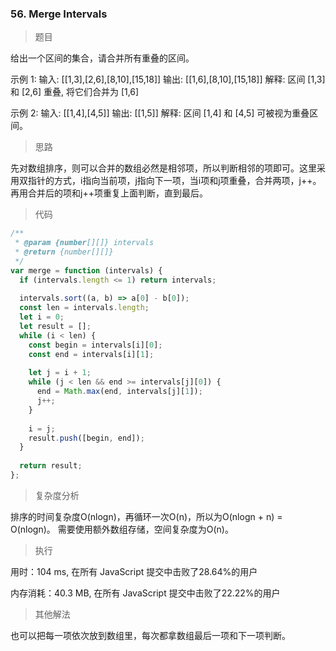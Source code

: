 ### 56. Merge Intervals

> 题目

给出一个区间的集合，请合并所有重叠的区间。

示例 1:
输入: [[1,3],[2,6],[8,10],[15,18]]
输出: [[1,6],[8,10],[15,18]]
解释: 区间 [1,3] 和 [2,6] 重叠, 将它们合并为 [1,6]

示例 2:
输入: [[1,4],[4,5]]
输出: [[1,5]]
解释: 区间 [1,4] 和 [4,5] 可被视为重叠区间。


> 思路

先对数组排序，则可以合并的数组必然是相邻项，所以判断相邻的项即可。这里采用双指针的方式，i指向当前项，j指向下一项，当i项和j项重叠，合并两项，j++。再用合并后的项和j++项重复上面判断，直到最后。

> 代码

```js
/**
 * @param {number[][]} intervals
 * @return {number[][]}
 */
var merge = function (intervals) {
  if (intervals.length <= 1) return intervals;
​
  intervals.sort((a, b) => a[0] - b[0]);
  const len = intervals.length;
  let i = 0;
  let result = [];
  while (i < len) {
    const begin = intervals[i][0];
    const end = intervals[i][1];
​
    let j = i + 1;
    while (j < len && end >= intervals[j][0]) {
      end = Math.max(end, intervals[j][1]);
      j++;
    }
​
    i = j;
    result.push([begin, end]);
  }
​
  return result;
};
```

> 复杂度分析

排序的时间复杂度O(nlogn)，再循环一次O(n)，所以为O(nlogn + n) = O(nlogn)。
需要使用额外数组存储，空间复杂度为O(n)。

> 执行

用时：104 ms, 在所有 JavaScript 提交中击败了28.64%的用户

内存消耗：40.3 MB, 在所有 JavaScript 提交中击败了22.22%的用户

> 其他解法

也可以把每一项依次放到数组里，每次都拿数组最后一项和下一项判断。
